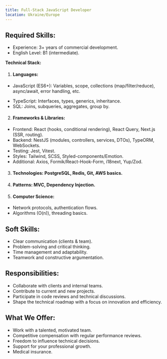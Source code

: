 ```yaml
---
title: Full-Stack JavaScript Developer
location: Ukraine/Europe
---
```

## Required Skills:

* Experience: 3+ years of commercial development.
* English Level: B1 (intermediate).

**Technical Stack:**

1. #### Languages:

* JavaScript (ES6+): Variables, scope, collections (map/filter/reduce), async/await, error handling, etc.

<!---->

* TypeScript: Interfaces, types, generics, inheritance.
* SQL: Joins, subqueries, aggregates, group by.

2. #### **Frameworks & Libraries:**

* Frontend: React (hooks, conditional rendering), React Query, Next.js (SSR, routing).
* Backend: NestJS (modules, controllers, services, DTOs), TypeORM, WebSockets.
* Testing: Jest, Vitest.
* Styles: Tailwind, SCSS, Styled-components/Emotion.
* Additional: Axios, Formik/React-Hook-Form, i18next, Yup/Zod.

3. #### **Technologies:** PostgreSQL, Redis, Git, AWS basics.
4. #### **Patterns:** MVC, Dependency Injection.
5. #### **Computer Science:**

* Network protocols, authentication flows.
* Algorithms (O(n)), threading basics.

## Soft Skills:

* Clear communication (clients & team).
* Problem-solving and critical thinking.
* Time management and adaptability.
* Teamwork and constructive argumentation.

## Responsibilities:

* Collaborate with clients and internal teams.
* Contribute to current and new projects.
* Participate in code reviews and technical discussions.
* Shape the technical roadmap with a focus on innovation and efficiency.

## What We Offer:

* Work with a talented, motivated team.
* Competitive compensation with regular performance reviews.
* Freedom to influence technical decisions.
* Support for your professional growth.
* Medical insurance.
